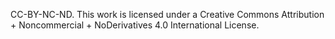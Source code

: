 CC-BY-NC-ND.
This work is licensed under a Creative Commons Attribution + Noncommercial + NoDerivatives 4.0 International License.
